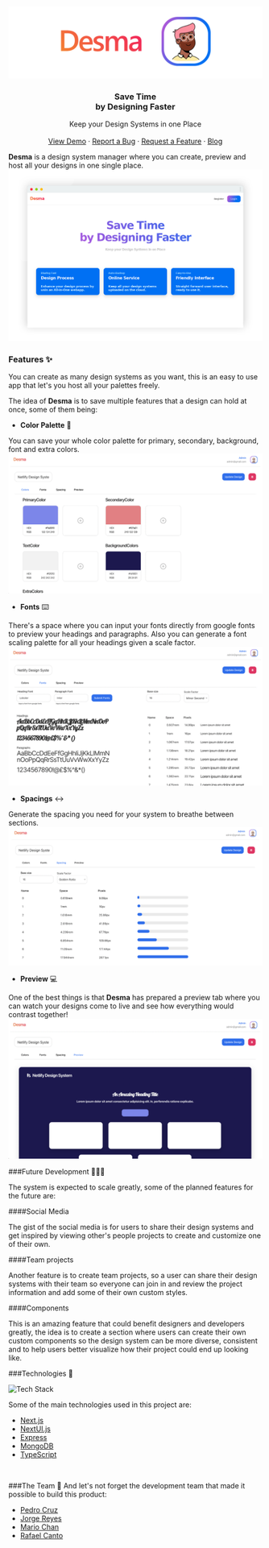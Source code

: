 ![Desma](./assets/header.png)

<p align="center">
<h3 align="center">Save Time<br/>
by Designing Faster</h3>

  <p align="center">
    Keep your Design Systems in one Place
    <br />
    <br />
    <a href="https://desma.netlify.app/">View Demo</a>
    ·
    <a href="https://github.com/Kosmos-Community/desma/issues">Report a Bug</a>
    ·
    <a href=https://github.com/Kosmos-Community/desma/issues"">Request a Feature</a>
    ·
    <a href="https://pipecruz.hashnode.dev/desma-design-hackathon-netlify">Blog</a>
  </p>
</p>

**Desma** is a design system manager where you can create, preview and host all your designs in one single place.
![DesmaMain](./assets/desma-main.png)

### Features ✨

You can create as many design systems as you want, this is an easy to use app that let's you host all your palettes freely.

The idea of **Desma** is to save multiple features that a design can hold at once, some of them being:

-   **Color Palette** 🎨

You can save your whole color palette for primary, secondary, background, font and extra colors.
![DesmaPalette](./assets/desma-palette.png)
<br/>

-   **Fonts** ⌨️

There's a space where you can input your fonts directly from google fonts to preview your headings and paragraphs. Also you can generate a font scaling palette for all your headings given a scale factor.
![DesmaFonts](./assets/desma-fonts.png)
<br/>

-   **Spacings** ↔️

Generate the spacing you need for your system to breathe between sections.
![DesmaSpacing](./assets/desma-spacing.png)
<br/>

-   **Preview** 💻

One of the best things is that **Desma** has prepared a preview tab where you can watch your designs come to live and see how everything would contrast together!
![DesmaPreview](./assets/desma-preview.png)
<br/>

###Future Development 👨🏽‍💻

The system is expected to scale greatly, some of the planned features for the future are:

####Social Media 

The gist of the social media is for users to share their design systems and get inspired by viewing other's people projects to create and customize one of their own.

####Team projects

Another feature is to create team projects, so a user can share their design systems with their team so everyone can join in and review the project information and add some of their own custom styles.

####Components

This is an amazing feature that could benefit designers and developers greatly, the idea is to create a section where users can create their own custom components so the design system can be more diverse, consistent and to help users better visualize how their project could end up looking like.
<br/>

###Technologies 🔧

![Tech Stack](https://cardify.vercel.app/api/badges?border=false&borderColor=%23ddd&borderWidth=2&iconColor=&icons=nextdotjs%2Cexpress%2Cmongodb%2Ctypescript&preset=default&shadow=true&width=100)

Some of the main technologies used in this project are:
- [Next.js](https://nextjs.org/)
- [NextUI.js](https://nextui.org/)
- [Express](https://expressjs.com/)
- [MongoDB](https://www.mongodb.com/)
- [TypeScript](https://www.typescriptlang.org/)
<br/>

###The Team 👥
And let's not forget the development team that made it possible to build this product:
- [Pedro Cruz](https://github.com/PedroEdu6786)
- [Jorge Reyes](https://github.com/imreyesjorge)
- [Mario Chan](https://github.com/MarioJChanZurita)
- [Rafael Canto](https://github.com/RafaelCantoVazquez)

